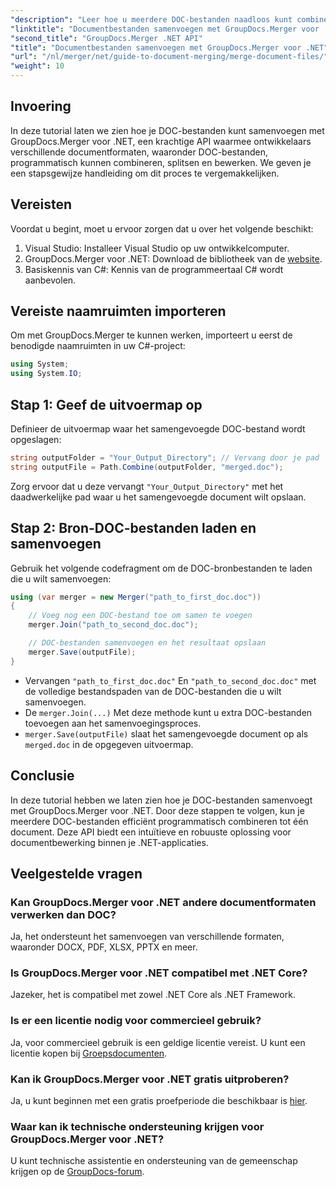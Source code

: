 ```yaml
---
"description": "Leer hoe u meerdere DOC-bestanden naadloos kunt combineren tot één document met GroupDocs.Merger voor .NET. Deze uitgebreide tutorial biedt een duidelijke, stapsgewijze aanpak, inclusief vereisten, codefragmenten en veelgestelde vragen."
"linktitle": "Documentbestanden samenvoegen met GroupDocs.Merger voor .NET"
"second_title": "GroupDocs.Merger .NET API"
"title": "Documentbestanden samenvoegen met GroupDocs.Merger voor .NET"
"url": "/nl/merger/net/guide-to-document-merging/merge-document-files/"
"weight": 10
---
```


## Invoering

In deze tutorial laten we zien hoe je DOC-bestanden kunt samenvoegen met GroupDocs.Merger voor .NET, een krachtige API waarmee ontwikkelaars verschillende documentformaten, waaronder DOC-bestanden, programmatisch kunnen combineren, splitsen en bewerken. We geven je een stapsgewijze handleiding om dit proces te vergemakkelijken.

## Vereisten

Voordat u begint, moet u ervoor zorgen dat u over het volgende beschikt:

1. Visual Studio: Installeer Visual Studio op uw ontwikkelcomputer.
2. GroupDocs.Merger voor .NET: Download de bibliotheek van de [website](https://releases.groupdocs.com/merger/net/).
3. Basiskennis van C#: Kennis van de programmeertaal C# wordt aanbevolen.

## Vereiste naamruimten importeren

Om met GroupDocs.Merger te kunnen werken, importeert u eerst de benodigde naamruimten in uw C#-project:

```csharp
using System;
using System.IO;
```

## Stap 1: Geef de uitvoermap op

Definieer de uitvoermap waar het samengevoegde DOC-bestand wordt opgeslagen:

```csharp
string outputFolder = "Your_Output_Directory"; // Vervang door je pad
string outputFile = Path.Combine(outputFolder, "merged.doc");
```

Zorg ervoor dat u deze vervangt `"Your_Output_Directory"` met het daadwerkelijke pad waar u het samengevoegde document wilt opslaan.

## Stap 2: Bron-DOC-bestanden laden en samenvoegen

Gebruik het volgende codefragment om de DOC-bronbestanden te laden die u wilt samenvoegen:

```csharp
using (var merger = new Merger("path_to_first_doc.doc"))
{
    // Voeg nog een DOC-bestand toe om samen te voegen
    merger.Join("path_to_second_doc.doc");

    // DOC-bestanden samenvoegen en het resultaat opslaan
    merger.Save(outputFile);
}
```


- Vervangen `"path_to_first_doc.doc"` En `"path_to_second_doc.doc"` met de volledige bestandspaden van de DOC-bestanden die u wilt samenvoegen.
- De `merger.Join(...)` Met deze methode kunt u extra DOC-bestanden toevoegen aan het samenvoegingsproces.
- `merger.Save(outputFile)` slaat het samengevoegde document op als `merged.doc` in de opgegeven uitvoermap.

## Conclusie

In deze tutorial hebben we laten zien hoe je DOC-bestanden samenvoegt met GroupDocs.Merger voor .NET. Door deze stappen te volgen, kun je meerdere DOC-bestanden efficiënt programmatisch combineren tot één document. Deze API biedt een intuïtieve en robuuste oplossing voor documentbewerking binnen je .NET-applicaties.

## Veelgestelde vragen

### Kan GroupDocs.Merger voor .NET andere documentformaten verwerken dan DOC?

Ja, het ondersteunt het samenvoegen van verschillende formaten, waaronder DOCX, PDF, XLSX, PPTX en meer.

### Is GroupDocs.Merger voor .NET compatibel met .NET Core?

Jazeker, het is compatibel met zowel .NET Core als .NET Framework.

### Is er een licentie nodig voor commercieel gebruik?

Ja, voor commercieel gebruik is een geldige licentie vereist. U kunt een licentie kopen bij [Groepsdocumenten](https://purchase.groupdocs.com/buy).

### Kan ik GroupDocs.Merger voor .NET gratis uitproberen?

Ja, u kunt beginnen met een gratis proefperiode die beschikbaar is [hier](https://releases.groupdocs.com/).

### Waar kan ik technische ondersteuning krijgen voor GroupDocs.Merger voor .NET?

U kunt technische assistentie en ondersteuning van de gemeenschap krijgen op de [GroupDocs-forum](https://forum.groupdocs.com/c/merger/32).